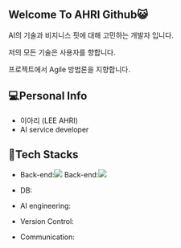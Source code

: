 ## Welcome To AHRI Github😺

AI의 기술과 비지니스 핏에 대해 고민하는 개발자 입니다.

저의 모든 기술은 사용자를 향합니다.

프로젝트에서 Agile 방법론을 지향합니다. 

## 💻Personal Info
- 이아리 (LEE AHRI)
- AI service developer

## 💊Tech Stacks
- Back-end:<img src="https://img.shields.io/badge/Django-green?style=plastic&logo=Django&logoColor=092E20"/> Back-end:<img src="https://img.shields.io/badge/Flask-blue?style=plastic&logo=Falsk&logoColor=000000"/>

- DB:
- AI engineering:
- Version Control: 
- Communication:

